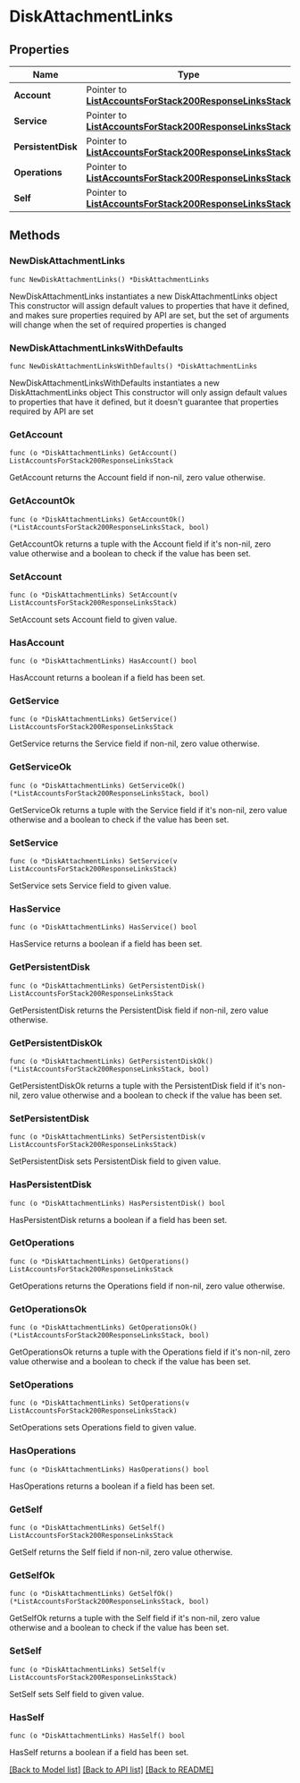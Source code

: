 # DiskAttachmentLinks

## Properties

Name | Type | Description | Notes
------------ | ------------- | ------------- | -------------
**Account** | Pointer to [**ListAccountsForStack200ResponseLinksStack**](ListAccountsForStack200ResponseLinksStack.md) |  | [optional] 
**Service** | Pointer to [**ListAccountsForStack200ResponseLinksStack**](ListAccountsForStack200ResponseLinksStack.md) |  | [optional] 
**PersistentDisk** | Pointer to [**ListAccountsForStack200ResponseLinksStack**](ListAccountsForStack200ResponseLinksStack.md) |  | [optional] 
**Operations** | Pointer to [**ListAccountsForStack200ResponseLinksStack**](ListAccountsForStack200ResponseLinksStack.md) |  | [optional] 
**Self** | Pointer to [**ListAccountsForStack200ResponseLinksStack**](ListAccountsForStack200ResponseLinksStack.md) |  | [optional] 

## Methods

### NewDiskAttachmentLinks

`func NewDiskAttachmentLinks() *DiskAttachmentLinks`

NewDiskAttachmentLinks instantiates a new DiskAttachmentLinks object
This constructor will assign default values to properties that have it defined,
and makes sure properties required by API are set, but the set of arguments
will change when the set of required properties is changed

### NewDiskAttachmentLinksWithDefaults

`func NewDiskAttachmentLinksWithDefaults() *DiskAttachmentLinks`

NewDiskAttachmentLinksWithDefaults instantiates a new DiskAttachmentLinks object
This constructor will only assign default values to properties that have it defined,
but it doesn't guarantee that properties required by API are set

### GetAccount

`func (o *DiskAttachmentLinks) GetAccount() ListAccountsForStack200ResponseLinksStack`

GetAccount returns the Account field if non-nil, zero value otherwise.

### GetAccountOk

`func (o *DiskAttachmentLinks) GetAccountOk() (*ListAccountsForStack200ResponseLinksStack, bool)`

GetAccountOk returns a tuple with the Account field if it's non-nil, zero value otherwise
and a boolean to check if the value has been set.

### SetAccount

`func (o *DiskAttachmentLinks) SetAccount(v ListAccountsForStack200ResponseLinksStack)`

SetAccount sets Account field to given value.

### HasAccount

`func (o *DiskAttachmentLinks) HasAccount() bool`

HasAccount returns a boolean if a field has been set.

### GetService

`func (o *DiskAttachmentLinks) GetService() ListAccountsForStack200ResponseLinksStack`

GetService returns the Service field if non-nil, zero value otherwise.

### GetServiceOk

`func (o *DiskAttachmentLinks) GetServiceOk() (*ListAccountsForStack200ResponseLinksStack, bool)`

GetServiceOk returns a tuple with the Service field if it's non-nil, zero value otherwise
and a boolean to check if the value has been set.

### SetService

`func (o *DiskAttachmentLinks) SetService(v ListAccountsForStack200ResponseLinksStack)`

SetService sets Service field to given value.

### HasService

`func (o *DiskAttachmentLinks) HasService() bool`

HasService returns a boolean if a field has been set.

### GetPersistentDisk

`func (o *DiskAttachmentLinks) GetPersistentDisk() ListAccountsForStack200ResponseLinksStack`

GetPersistentDisk returns the PersistentDisk field if non-nil, zero value otherwise.

### GetPersistentDiskOk

`func (o *DiskAttachmentLinks) GetPersistentDiskOk() (*ListAccountsForStack200ResponseLinksStack, bool)`

GetPersistentDiskOk returns a tuple with the PersistentDisk field if it's non-nil, zero value otherwise
and a boolean to check if the value has been set.

### SetPersistentDisk

`func (o *DiskAttachmentLinks) SetPersistentDisk(v ListAccountsForStack200ResponseLinksStack)`

SetPersistentDisk sets PersistentDisk field to given value.

### HasPersistentDisk

`func (o *DiskAttachmentLinks) HasPersistentDisk() bool`

HasPersistentDisk returns a boolean if a field has been set.

### GetOperations

`func (o *DiskAttachmentLinks) GetOperations() ListAccountsForStack200ResponseLinksStack`

GetOperations returns the Operations field if non-nil, zero value otherwise.

### GetOperationsOk

`func (o *DiskAttachmentLinks) GetOperationsOk() (*ListAccountsForStack200ResponseLinksStack, bool)`

GetOperationsOk returns a tuple with the Operations field if it's non-nil, zero value otherwise
and a boolean to check if the value has been set.

### SetOperations

`func (o *DiskAttachmentLinks) SetOperations(v ListAccountsForStack200ResponseLinksStack)`

SetOperations sets Operations field to given value.

### HasOperations

`func (o *DiskAttachmentLinks) HasOperations() bool`

HasOperations returns a boolean if a field has been set.

### GetSelf

`func (o *DiskAttachmentLinks) GetSelf() ListAccountsForStack200ResponseLinksStack`

GetSelf returns the Self field if non-nil, zero value otherwise.

### GetSelfOk

`func (o *DiskAttachmentLinks) GetSelfOk() (*ListAccountsForStack200ResponseLinksStack, bool)`

GetSelfOk returns a tuple with the Self field if it's non-nil, zero value otherwise
and a boolean to check if the value has been set.

### SetSelf

`func (o *DiskAttachmentLinks) SetSelf(v ListAccountsForStack200ResponseLinksStack)`

SetSelf sets Self field to given value.

### HasSelf

`func (o *DiskAttachmentLinks) HasSelf() bool`

HasSelf returns a boolean if a field has been set.


[[Back to Model list]](../README.md#documentation-for-models) [[Back to API list]](../README.md#documentation-for-api-endpoints) [[Back to README]](../README.md)


